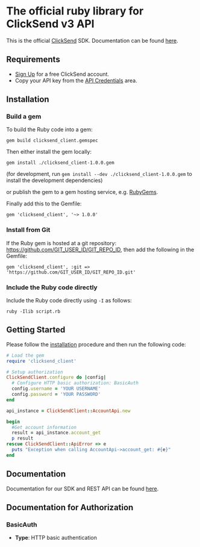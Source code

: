 # The official ruby library for ClickSend v3 API


This is the official [ClickSend](https://clicksend.com) SDK. Documentation can be found [here](https://developers.clicksend.com/docs/rest/v3/?ruby#introduction).

## Requirements

- [Sign Up](https://www.clicksend.com/signup) for a free ClickSend account.
- Copy your API key from the [API Credentials](https://dashboard.clicksend.com/#/account/subaccount) area.

## Installation

### Build a gem

To build the Ruby code into a gem:

```shell
gem build clicksend_client.gemspec
```

Then either install the gem locally:

```shell
gem install ./clicksend_client-1.0.0.gem
```
(for development, run `gem install --dev ./clicksend_client-1.0.0.gem` to install the development dependencies)

or publish the gem to a gem hosting service, e.g. [RubyGems](https://rubygems.org/).

Finally add this to the Gemfile:

    gem 'clicksend_client', '~> 1.0.0'

### Install from Git

If the Ruby gem is hosted at a git repository: https://github.com/GIT_USER_ID/GIT_REPO_ID, then add the following in the Gemfile:

    gem 'clicksend_client', :git => 'https://github.com/GIT_USER_ID/GIT_REPO_ID.git'

### Include the Ruby code directly

Include the Ruby code directly using `-I` as follows:

```shell
ruby -Ilib script.rb
```

## Getting Started

Please follow the [installation](#installation) procedure and then run the following code:
```ruby
# Load the gem
require 'clicksend_client'

# Setup authorization
ClickSendClient.configure do |config|
  # Configure HTTP basic authorization: BasicAuth
  config.username = 'YOUR USERNAME'
  config.password = 'YOUR PASSWORD'
end

api_instance = ClickSendClient::AccountApi.new

begin
  #Get account information
  result = api_instance.account_get
  p result
rescue ClickSendClient::ApiError => e
  puts "Exception when calling AccountApi->account_get: #{e}"
end

```

## Documentation

Documentation for our SDK and REST API can be found [here](https://developers.clicksend.com/docs/rest/v3/?swift#introduction).

## Documentation for Authorization


### BasicAuth

- **Type**: HTTP basic authentication

